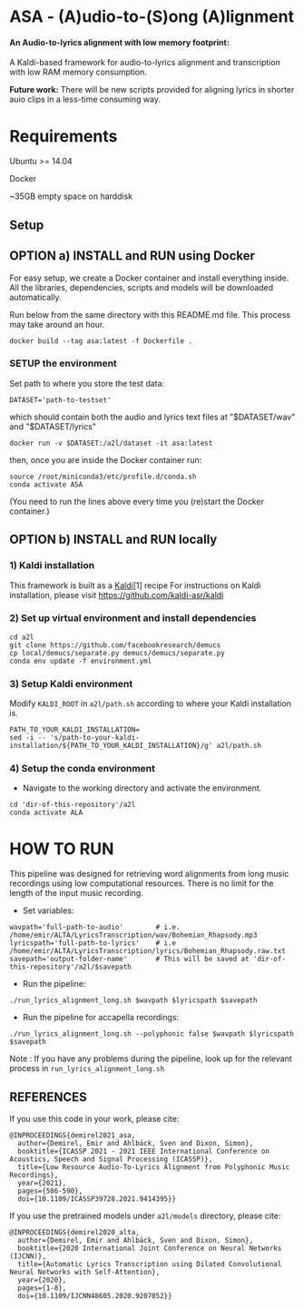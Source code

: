 # ASA - (A)udio-to-(S)ong (A)lignment

#### An Audio-to-lyrics alignment with low memory footprint: 

A Kaldi-based framework for audio-to-lyrics alignment and transcription with low RAM memory consumption.

**Future work:** There will be new scripts provided for aligning lyrics in shorter auio clips in a less-time consuming way.



# Requirements

Ubuntu >= 14.04 

Docker

~35GB empty space on harddisk

## Setup

## OPTION a) INSTALL and RUN using Docker

For easy setup, we create a Docker container and install
everything inside. All the libraries, dependencies, scripts
and models will be downloaded automatically.

Run below from the same directory with this README.md file.
This process may take around an hour.

```
docker build --tag asa:latest -f Dockerfile . 
```
### SETUP the environment

Set path to where you store the test data: 
```
DATASET='path-to-testset'
```
which should contain both the audio and lyrics text files at  "$DATASET/wav" and "$DATASET/lyrics"

```
docker run -v $DATASET:/a2l/dataset -it asa:latest
```
then, once you are inside the Docker container run:


```
source /root/miniconda3/etc/profile.d/conda.sh
conda activate ASA
```
(You need to run the lines above every time you (re)start the Docker container.)


## OPTION b) INSTALL and RUN locally

### 1) Kaldi  installation
This framework is built as a [Kaldi](http://kaldi-asr.org/)[1] recipe 
For instructions on Kaldi installation, please visit https://github.com/kaldi-asr/kaldi


### 2) Set up virtual environment and install dependencies

```
cd a2l
git clone https://github.com/facebookresearch/demucs
cp local/demucs/separate.py demucs/demucs/separate.py
conda env update -f environment.yml
```

### 3) Setup Kaldi environment

Modify ```KALDI_ROOT``` in  ```a2l/path.sh``` according to where your Kaldi installation is.
```
PATH_TO_YOUR_KALDI_INSTALLATION=
sed -i -- 's/path-to-your-kaldi-installation/${PATH_TO_YOUR_KALDI_INSTALLATION}/g' a2l/path.sh
```

### 4) Setup the conda environment


* Navigate to the working directory and activate the environment.
```
cd 'dir-of-this-repository'/a2l
conda activate ALA
```

# HOW TO RUN

This pipeline was designed for retrieving word alignments from long music recordings using low computational resources. There is no limit for the length of the input music recording.

* Set variables:
```
wavpath='full-path-to-audio'        # i.e. /home/emir/ALTA/LyricsTranscription/wav/Bohemian_Rhapsody.mp3
lyricspath='full-path-to-lyrics'    # i.e /home/emir/ALTA/LyricsTranscription/lyrics/Bohemian_Rhapsody.raw.txt
savepath='output-folder-name'       # This will be saved at 'dir-of-this-repository'/a2l/$savepath
```
* Run the pipeline:
```
./run_lyrics_alignment_long.sh $wavpath $lyricspath $savepath
```
* Run the pipeline for accapella recordings:
```
./run_lyrics_alignment_long.sh --polyphonic false $wavpath $lyricspath $savepath
```

Note : If you have any problems during the pipeline, look up for the relevant process in ```run_lyrics_alignment_long.sh```

## REFERENCES

If you use this code in your work, please cite:
```
@INPROCEEDINGS{demirel2021_asa,
  author={Demirel, Emir and Ahlbäck, Sven and Dixon, Simon},
  booktitle={ICASSP 2021 - 2021 IEEE International Conference on Acoustics, Speech and Signal Processing (ICASSP)}, 
  title={Low Resource Audio-To-Lyrics Alignment from Polyphonic Music Recordings}, 
  year={2021},
  pages={586-590},
  doi={10.1109/ICASSP39728.2021.9414395}}
```

If you use the pretrained models under ```a2l/models``` directory, please cite:

```
@INPROCEEDINGS{demirel2020_alta,
  author={Demirel, Emir and Ahlbäck, Sven and Dixon, Simon},
  booktitle={2020 International Joint Conference on Neural Networks (IJCNN)}, 
  title={Automatic Lyrics Transcription using Dilated Convolutional Neural Networks with Self-Attention}, 
  year={2020},
  pages={1-8},
  doi={10.1109/IJCNN48605.2020.9207052}}
```
